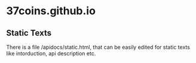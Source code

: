 # 37coins.github.io

## Static Texts
There is a file /apidocs/static.html, that can be easily edited for static texts like intorduction, api description etc.
